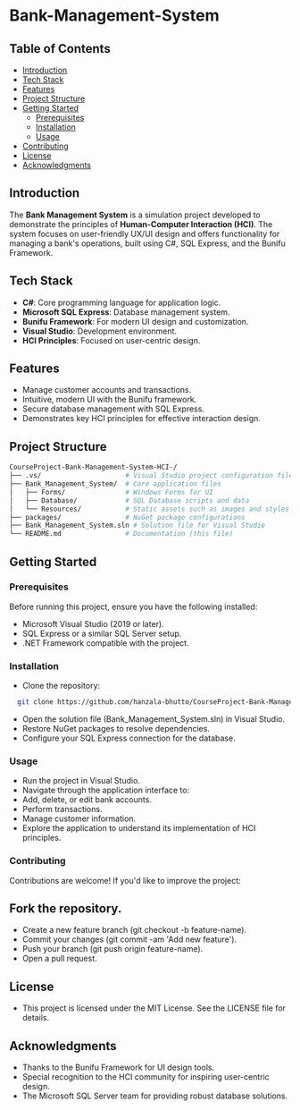 # Bank-Management-System

## Table of Contents
- [Introduction](#introduction)
- [Tech Stack](#tech-stack)
- [Features](#features)
- [Project Structure](#project-structure)
- [Getting Started](#getting-started)
  - [Prerequisites](#prerequisites)
  - [Installation](#installation)
  - [Usage](#usage)
- [Contributing](#contributing)
- [License](#license)
- [Acknowledgments](#acknowledgments)

## Introduction

The **Bank Management System** is a simulation project developed to demonstrate the principles of **Human-Computer Interaction (HCI)**. The system focuses on user-friendly UX/UI design and offers functionality for managing a bank's operations, built using C#, SQL Express, and the Bunifu Framework.

## Tech Stack

- **C#**: Core programming language for application logic.
- **Microsoft SQL Express**: Database management system.
- **Bunifu Framework**: For modern UI design and customization.
- **Visual Studio**: Development environment.
- **HCI Principles**: Focused on user-centric design.

## Features

- Manage customer accounts and transactions.
- Intuitive, modern UI with the Bunifu framework.
- Secure database management with SQL Express.
- Demonstrates key HCI principles for effective interaction design.

## Project Structure

```bash
CourseProject-Bank-Management-System-HCI-/
├── .vs/                     # Visual Studio project configuration files
├── Bank_Management_System/  # Core application files
│   ├── Forms/               # Windows Forms for UI
│   ├── Database/            # SQL Database scripts and data
│   └── Resources/           # Static assets such as images and styles
├── packages/                # NuGet package configurations
├── Bank_Management_System.sln # Solution file for Visual Studio
└── README.md                # Documentation (this file)
```

## Getting Started
### Prerequisites
  Before running this project, ensure you have the following installed:

  - Microsoft Visual Studio (2019 or later).
  - SQL Express or a similar SQL Server setup.
  - .NET Framework compatible with the project.

### Installation
- Clone the repository:
```bash
  git clone https://github.com/hanzala-bhutto/CourseProject-Bank-Management-System-HCI-.git
```
- Open the solution file (Bank_Management_System.sln) in Visual Studio.
- Restore NuGet packages to resolve dependencies.
- Configure your SQL Express connection for the database.

### Usage
- Run the project in Visual Studio.
- Navigate through the application interface to:
- Add, delete, or edit bank accounts.
- Perform transactions.
- Manage customer information.
- Explore the application to understand its implementation of HCI principles.

### Contributing
Contributions are welcome! If you'd like to improve the project:

## Fork the repository.
- Create a new feature branch (git checkout -b feature-name).
- Commit your changes (git commit -am 'Add new feature').
- Push your branch (git push origin feature-name).
- Open a pull request.


## License
- This project is licensed under the MIT License. See the LICENSE file for details.

## Acknowledgments
- Thanks to the Bunifu Framework for UI design tools.
- Special recognition to the HCI community for inspiring user-centric design.
- The Microsoft SQL Server team for providing robust database solutions.

